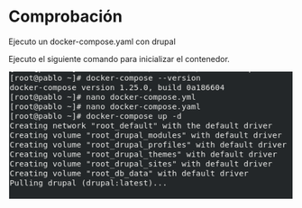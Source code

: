 # Comprobación

Ejecuto un docker-compose.yaml con drupal

Ejecuto el siguiente comando para inicializar el contenedor.

![Instalación](/Fotos/Captura6.PNG)

